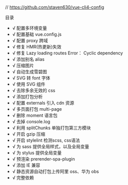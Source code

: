 // https://github.com/staven630/vue-cli4-config

目录

* √ 配置多环境变量
* √ 配置基础 vue.config.js
* √ 配置 proxy 跨域
* √ 修复 HMR(热更新)失效
* √ 修复 Lazy loading routes Error： Cyclic dependency
* √ 添加别名 alias
* √ 压缩图片
* √ 自动生成雪碧图
* √ SVG 转 font 字体
* √ 使用 SVG 组件
* √ 去除多余无效的 css
* √ 添加打包分析
* √ 配置 externals 引入 cdn 资源
* √ 多页面打包 multi-page
* √ 删除 moment 语言包
* √ 去掉 console.log
* √ 利用 splitChunks 单独打包第三方模块
* √ 开启 gzip 压缩
* √ 开启 stylelint 检测scss, css语法
* √ 为 sass 提供全局样式，以及全局变量
* √ 为 stylus 提供全局变量
* √ 预渲染 prerender-spa-plugin
* √ 添加 IE 兼容
* √ 静态资源自动打包上传阿里 oss、华为 obs
* √ 完整依赖